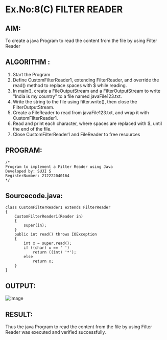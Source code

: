 # Ex.No:8(C)             FILTER READER
## AIM:
 To create a java Program to read the content from the file by using Filter Reader 


## ALGORITHM :
1.  Start the Program
2.  Define CustomFilterReader1, extending FilterReader, and override the read() method to replace spaces with $ while reading.
2.	In main(), create a FileOutputStream and a FilterOutputStream to write "India is my country" to a file named javaFile123.txt.
3.	Write the string to the file using filter.write(), then close the FilterOutputStream.
4.	Create a FileReader to read from javaFile123.txt, and wrap it with CustomFilterReader1.
5.	Read and print each character, where spaces are replaced with $, until the end of the file.
6.	Close CustomFilterReader1 and FileReader to free resources


## PROGRAM:
 ```
/*
Program to implement a Filter Reader using Java
Developed by: SUJI S
RegisterNumber: 212222040164 
*/
```

## Sourcecode.java:

```
class CustomFilterReader1 extends FilterReader
{  
    CustomFilterReader1(Reader in)
    {  
        super(in);  
    }  
    public int read() throws IOException
    {
        int x = super.read();  
        if ((char) x == ' ')  
            return ((int) '*');  
        else  
            return x;  
    }  
}
```





## OUTPUT:
![image](https://github.com/user-attachments/assets/a2aa98fe-b59b-4e88-8431-e1862293a60b)



## RESULT:
Thus the java Program to read the content from the file by using Filter Reader  was executed and verified successfully.









